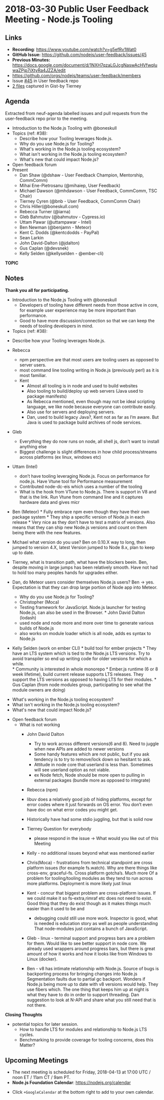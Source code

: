 # 2018-03-30 Public User Feedback Meeting - Node.js Tooling

## Links

* **Recording**: https://www.youtube.com/watch?v=g5efRv1Wat0 
* **GitHub Issue:** https://github.com/nodejs/user-feedback/issues/45 
* **Previous Minutes:** https://docs.google.com/document/d/1NXH7qzaLGJcgNaswAcHVfwqluwaZPjp7iXtyRa4JZZA/edit 
* https://github.com/orgs/nodejs/teams/user-feedback/members 
* Issue [#45](https://github.com/nodejs/user-feedback/issues/45) in User feedback repo
* [2 files](https://gist.github.com/bnb/ff9d8e95876737f88f8874e36169df6b) captured in Gist-by Tierney 

## Agenda
Extracted from neuf-agenda labelled issues and pull requests from the user-feedback repo prior to the meeting.
* Introduction to the Node.js Tooling with @boneskull
* Topics (ref: #38):
  - Describe how your Tooling leverages Node.js.
  - Why do you use Node.js for Tooling?
  - What's working in the Node.js tooling ecosystem?
  - What isn't working in the Node.js tooling ecosystem?
  - What's new that could impact Node.js?
* Open feedback forum
* Present
  * Dan Shaw (@dshaw - User Feedback Champion, Mentorship, CommComm)
  * Mihai Ene-Pietrosanu (@mihaiep, User Feedback)
  * Michael Dawson (@mhdawson - User Feedback, CommComm, TSC Chair)
  * Tierney Cyren (@bnb - User Feedback, CommComm Chair)
  * Chris Hiller(@boneskull.com)
  * Rebecca Turner (@iarna)
  * Gleb Bahmutov (@bahmutov - Cypress.io)
  * Uttam Pawar (@uttampawar - Intel)
  * Ben Newman (@benjamn - Meteor)
  * Kent C. Dodds (@kentcdodds - PayPal)
  * Sean Larkin
  * John David-Dalton (@jdalton)
  * Gus Caplan (@devsnek)
  * Kelly Selden (@kellyselden - @ember-cli)

**TOPIC**
## Notes
**Thank you all for participating.**
* Introduction to the Node.js Tooling with @boneskull
  * Developers of tooling have different needs from those active in core, for example user
    experience may be more important than performance.
  * Good to have more discussion/connection so that we can keep the needs of tooling
     developers in mind.
 * Topics (ref: #38):
  - Describe how your Tooling leverages Node.js.
  * Rebecca
      * npm perspective are that most users are tooling users as opposed to server users.
       * most command line tooling writing in Node.js (previously perl) as it is most familiar.
    * Kent
      * Almost all tooling is in node and used to build websites
      * Also tooling to build/deploy up web servers (Java used to package manifests)
      *  As Rebecca mentioned, even though may not be ideal scripting language, we like node because everyone can contribute easily. 
      * Also use for servers and deploying servers.
      * Dan, used to build legacy Java?, Kent not as far as I’m aware. But Java is used to package build archives of node services.
  * Gleb
    * Everything they do now runs on node, all shell js, don’t want to install anything else
    * Biggest challenge is slight differences in how child process/streams across platforms (ex linux, 
      windows etc)

  * Uttam (Intel)
    * don’t have tooling leveraging Node.js.  Focus on performance for node.js.  Have Vtune tool for
      Performance measurement
    * Contributed node-dc-eis which uses a number of the tooling
    * What is the hook from VTune to Node.js.  There is support in V8 and that is the link. Run
       Vtune from command line and it captures hardware data and gives micr
  *  Ben (Meteor)
    * Fully embrace npm even though they have their own package system
    * They ship a specific version of Node.js in each release
    * Very nice as they don’t have to test a matrix of versions.  Also means that they can ship
      new Node.js versions and count on them being there with the new features.
   * Michael what version do you use?  Ben on 0.10.X way to long, then jumped to version 4.X, latest
      Version jumped to Node 8.x, plan to keep up to date.
   * Tierney, what is transition path, what have the blockers beein.  Ben, despite
      moving in large jumps has been relatively smooth.  Have not had to hold too
     many peoples hands for upgrades either.
   * Dan, do Meteor users consider themselves Node.js users? Ben -> yes. Expectation is that they
     can drop large portion of Node app into Meteor.
  


        - Why do you use Node.js for Tooling?
     * Christopher (Moca) 
      * Testing framework for JavaScript.  Node.js launcher for testing Node.js, can also be used in the
        Browser.
    * John David Dalton (lodash)
      * used node and node more and more over time to generate various builds of Node.js
      * also works on module loader which is all node, adds es syntax to Node.js
   *  Kelly Selden (work on ember CLI)
    * build tool for ember projects
    * They have an LTS system which is tied to the Node.js LTS versions.  Try to avoid transpiler so
       end up writing code for older versions for which a while.  
     * Community is interested in whole monorepo 
     * Ember.js runtime (6 or 8 week lifetime), build current release supports LTS releases.  They 
       support the LTS versions as opposed to having LTS for their modules.
    * Gus Caplan (from node modules group, participating to see what the module owners are doing)
  - What's working in the Node.js tooling ecosystem?
  - What isn't working in the Node.js tooling ecosystem?
  - What's new that could impact Node.js?
* Open feedback forum
  * What is not working
    * John David Dalton
      * Try to work across different versions(6 and 8). Need to juggle when 
        new APIs are added to newer versions
      * Some handy features which are not public, but if you ask
        tendency is to try to remove/lock down so hesitant to ask.
      * Attitude in node core that userland is less than.  Sometimes
        will see userland option as not viable. 
       * ex Node fetch, Node should be more open to pulling in
         external packages (bundle more as opposed to integrate)

    *  Rebecca (npm)
      * libuv does a relatively good job of hiding platforms, except
        for error codes where it just forwards on OS error.  You don’t
        even have doc on what error codes you might get. 
      * Historically have had some stdio juggling, but that is solid
        now
    * Tierney Question for everybody 
      * please respond in the issue -> What would you like out of this
        Meeting
    * Kelly - no additional issues beyond what was mentioned earlier
    * Chris(Moca) - frustrations from technical standpoint are cross
      platform issues (for example fs.watch).  Why are there things
      like cross-env, graceful-fs.  Cross platform gotcha’s. Much more 
      Of a problem for tooling/tooling modules as they tend to run
      across more platforms.  Deployment is more likely just linux
    * Kent - concur that biggest problem are cross-platform issues. If
      we could make it so fs-extra,rimraf etc does not need to exist. 
      Good thing that they do exist though as it makes things much
      easier than it used to be and 
      * debugging could still use more work. Inspector is good, what
        is needed is education story as well as people understanding
        That node-modules just contains a bunch of JavaScript.
     * Gleb - linux - terminal support and progress bars are a problem
       for them.  Would like to see better support in node core. We already used wrappers around progress bars, but there is great amount of how it works and how it looks like from Windows to Linux (docker).

     * Ben - v8 has intimate relationship with Node.js.  Source of
       bugs is backporting process for bringing changes into Node.js
       Segmentation faults due to partial gc backport. Wonders if 
       Node.js being more up to date with v8 versions would help. They
       use fibers which.  The one thing that keeps him up at night
       is what they have to do in order to support threading.  Dan
       suggestion to look at N-API and share what you still need that
       is not there.

**Closing Thoughts**

* potential topics for later session. 
  * How to handle LTS for modules and relationship
   to Node.js LTS cycles.
  * Benchmarking to provide coverage for tooling concerns, does this
    Matter?



## Upcoming Meetings
* The next meeting is scheduled for Friday, 2018-04-13 at 17:00 UTC / noon ET / 11am CT / 9am PT.
* **Node.js Foundation Calendar**: https://nodejs.org/calendar
 - Click `+GoogleCalendar` at the bottom right to add to your own calendar.
